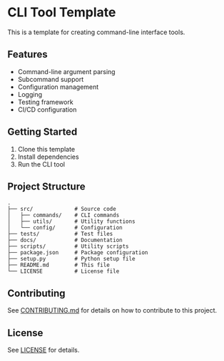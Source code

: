 # CLI Tool Template

This is a template for creating command-line interface tools.

## Features

- Command-line argument parsing
- Subcommand support
- Configuration management
- Logging
- Testing framework
- CI/CD configuration

## Getting Started

1. Clone this template
2. Install dependencies
3. Run the CLI tool

## Project Structure

```
.
├── src/             # Source code
│   ├── commands/    # CLI commands
│   ├── utils/       # Utility functions
│   └── config/      # Configuration
├── tests/           # Test files
├── docs/            # Documentation
├── scripts/         # Utility scripts
├── package.json     # Package configuration
├── setup.py         # Python setup file
├── README.md        # This file
└── LICENSE          # License file
```

## Contributing

See [CONTRIBUTING.md](CONTRIBUTING.md) for details on how to contribute to this project.

## License

See [LICENSE](LICENSE) for details.
